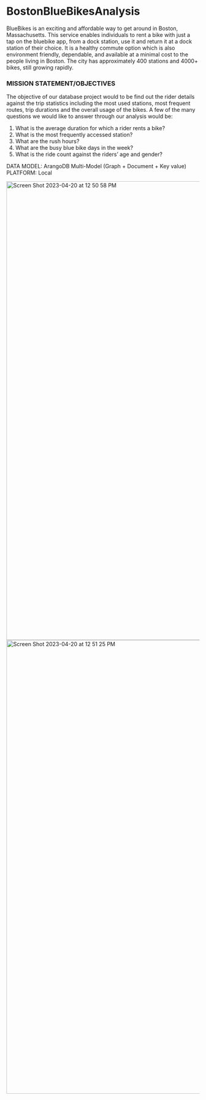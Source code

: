 # BostonBlueBikesAnalysis

BlueBikes is an exciting and affordable way to get around in Boston, Massachusetts. This service enables individuals to rent a bike with just a tap on the bluebike app, from a dock station, use it and return it at a dock station of their choice. It is a healthy commute option which is also environment friendly, dependable, and available at a minimal cost to the people living in Boston. The city has approximately 400 stations and 4000+ bikes, still growing rapidly.

<h3> MISSION STATEMENT/OBJECTIVES </h3>

The objective of our database project would to be find out the rider details against the trip statistics including the most used stations, most frequent routes, trip durations and the overall usage of the bikes. A few of the many questions we would like to answer through our analysis would be:
1. What is the average duration for which a rider rents a bike? 
2. What is the most frequently accessed station?
3. What are the rush hours?
4. What are the busy blue bike days in the week?
5. What is the ride count against the riders’ age and gender?

DATA MODEL: ArangoDB Multi-Model (Graph + Document + Key value) 
PLATFORM: Local

<img width="1195" alt="Screen Shot 2023-04-20 at 12 50 58 PM" src="https://user-images.githubusercontent.com/114832299/233434891-467ca9dd-996e-4bce-baf0-2cb8cf7adbb4.png">


<img width="1182" alt="Screen Shot 2023-04-20 at 12 51 25 PM" src="https://user-images.githubusercontent.com/114832299/233434931-c84ec4b5-80e2-4f30-a7db-4d6239c4323f.png">
